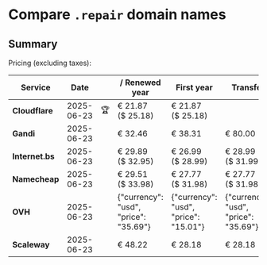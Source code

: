 # Compare `.repair` domain names

## Summary

Pricing (excluding taxes):

| Service | Date |  | / Renewed year | First year | Transfer | Restoration |
|--|--|--|--|--|--|--|
| **Cloudflare** | 2025-06-23 | 🏆 | € 21.87<br>($ 25.18) | € 21.87<br>($ 25.18) |  |  |
| **Gandi** | 2025-06-23 |  | € 32.46 | € 38.31 | € 80.00 | € 101.06 |
| **Internet.bs** | 2025-06-23 |  | € 29.89<br>($ 32.95) | € 26.99<br>($ 28.99) | € 28.99<br>($ 31.99) | € 79.89<br>($ 78.85) |
| **Namecheap** | 2025-06-23 |  | € 29.51<br>($ 33.98) | € 27.77<br>($ 31.98) | € 27.77<br>($ 31.98) |  |
| **OVH** | 2025-06-23 |  | {"currency": "usd", "price": "35.69"} | {"currency": "usd", "price": "15.01"} | {"currency": "usd", "price": "35.69"} |  |
| **Scaleway** | 2025-06-23 |  | € 48.22 | € 28.18 | € 28.18 | € 49.99 |
